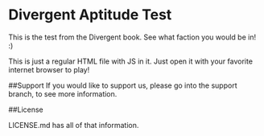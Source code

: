Divergent Aptitude Test
=======================

This is the test from the Divergent book. See what faction you would be in! :)

This is just a regular HTML file with JS in it. Just open it with your favorite internet browser to play!

##Support
If you would like to support us, please go into the support branch, to see more information.

##License

LICENSE.md has all of that information.

